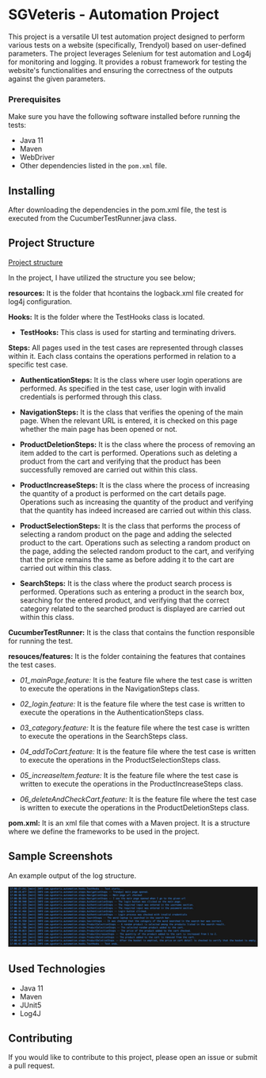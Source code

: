 
# SGVeteris - Automation Project

This project is a versatile UI test automation project designed to perform various tests on a website (specifically, Trendyol) based on user-defined parameters. The project leverages Selenium for test automation and Log4j for monitoring and logging. It provides a robust framework for testing the website's functionalities and ensuring the correctness of the outputs against the given parameters.


### Prerequisites
Make sure you have the following software installed before running the tests:

- Java 11
- Maven
- WebDriver
- Other dependencies listed in the `pom.xml` file.
## Installing

After downloading the dependencies in the pom.xml file, the test is executed from the CucumberTestRunner.java class.
## Project Structure

[Project structure](src/resources/images/project_structure.PNG "GitHub")

In the project, I have utilized the structure you see below;

**resources:** It is the folder that hcontains the logback.xml file created for log4j configuration.


**Hooks:** It is the folder where the TestHooks class is located.
- **TestHooks:** This class is used for starting and terminating drivers.

**Steps:** All pages used in the test cases are represented through classes within it. Each class contains the operations performed in relation to a specific test case.

- **AuthenticationSteps:**  It is the class where user login operations are performed. As specified in the test case, user login with invalid credentials is performed through this class.

- **NavigationSteps:** It is the class that verifies the opening of the main page. When the relevant URL is entered, it is checked on this page whether the main page has been opened or not.

- **ProductDeletionSteps:** It is the class where the process of removing an item added to the cart is performed. Operations such as deleting a product from the cart and verifying that the product has been successfully removed are carried out within this class.

- **ProductIncreaseSteps:** It is the class where the process of increasing the quantity of a product is performed on the cart details page. Operations such as increasing the quantity of the product and verifying that the quantity has indeed increased are carried out within this class.

- **ProductSelectionSteps:** It is the class that performs the process of selecting a random product on the page and adding the selected product to the cart. Operations such as selecting a random product on the page, adding the selected random product to the cart, and verifying that the price remains the same as before adding it to the cart are carried out within this class.

- **SearchSteps:** It is the class where the product search process is performed. Operations such as entering a product in the search box, searching for the entered product, and verifying that the correct category related to the searched product is displayed are carried out within this class.

**CucumberTestRunner:** It is the class that contains the function responsible for running the test.

**resouces/features:** It is the folder containing the features that containes the test cases.

- *01_mainPage.feature:* It is the feature file where the test case is written to execute the operations in the NavigationSteps class.

- *02_login.feature:* It is the feature file where the test case is written to execute the operations in the AuthenticationSteps class.

- *03_category.feature:* It is the feature file where the test case is written to execute the operations in the SearchSteps class.

- *04_addToCart.feature:* It is the feature file where the test case is written to execute the operations in the ProductSelectionSteps class.

- *05_increaseItem.feature:* It is the feature file where the test case is written to execute the operations in the ProductIncreaseSteps class.

- *06_deleteAndCheckCart.feature:* It is the feature file where the test case is written to execute the operations in the ProductDeletionSteps class.

**pom.xml:** It is an xml file that comes with a Maven project. It is a structure where we define the frameworks to be used in the project.












 


## Sample Screenshots

An example output of the log structure.

![Logs print](src/resources/images/logs.jpg "GitHub")

  
## Used Technologies
- Java 11
- Maven
- JUnit5
- Log4J



## Contributing
If you would like to contribute to this project, please open an issue or submit a pull request.